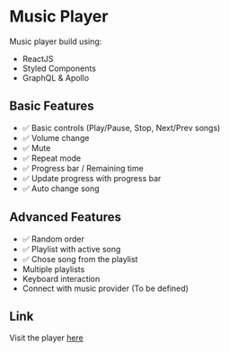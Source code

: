 # Music Player
Music player build using:

- ReactJS
- Styled Components
- GraphQL & Apollo

## Basic Features
- :white_check_mark: Basic controls (Play/Pause, Stop, Next/Prev songs)
- :white_check_mark: Volume change
- :white_check_mark: Mute
- :white_check_mark: Repeat mode
- :white_check_mark: Progress bar / Remaining time
- :white_check_mark: Update progress with progress bar
- :white_check_mark: Auto change song

## Advanced Features
- :white_check_mark: Random order
- :white_check_mark: Playlist with active song
- :white_check_mark: Chose song from the playlist
- Multiple playlists
- Keyboard interaction
- Connect with music provider (To be defined)

## Link
Visit the player [here](https://josesentis.github.io/music-player/)
